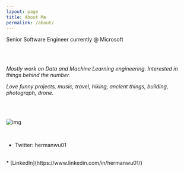 ```yaml
---
layout: page
title: About Me
permalink: /about/
---
```



Senior Software Engineer currently @ Microsoft 

<br>
<br>

_Mostly work on Data and Machine Learning engineering. Interested in things behind the number._

_Love funny projects, music, travel, hiking, ancient things, building, photograph, drone._  

<br>
<br>

![img]({{site.baseurl}}/images/aboutme.jpg)

<br>

* Twitter: hermanwu01
<br>
*  [LinkedIn](https://www.linkedin.com/in/hermanwu01/)